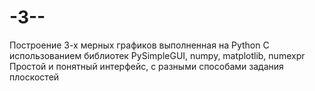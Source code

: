 # -3--
Построение 3-х мерных графиков выполненная на Python 
С использованием библиотек PySimpleGUI, numpy, matplotlib, numexpr
Простой и понятный интерфейс, с разными способами задания плоскостей
